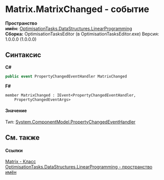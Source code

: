 # Matrix.MatrixChanged - событие
 

**Пространство имён:**&nbsp;<a href="N_OptimisationTasks_DataStructures_LinearProgramming">OptimisationTasks.DataStructures.LinearProgramming</a><br />**Сборка:**&nbsp;OptimisationTasksEditor (в OptimisationTasksEditor.exe) Версия: 1.0.0.0 (1.0.0.0)

## Синтаксис

**C#**<br />
``` C#
public event PropertyChangedEventHandler MatrixChanged
```

**F#**<br />
``` F#
member MatrixChanged : IEvent<PropertyChangedEventHandler,
    PropertyChangedEventArgs>

```


#### Значение
Тип:&nbsp;<a href="http://msdn2.microsoft.com/ru-ru/library/hyza7z75" target="_blank">System.ComponentModel.PropertyChangedEventHandler</a>

## См. также


#### Ссылки
<a href="T_OptimisationTasks_DataStructures_LinearProgramming_Matrix">Matrix - Класс</a><br /><a href="N_OptimisationTasks_DataStructures_LinearProgramming">OptimisationTasks.DataStructures.LinearProgramming - пространство имён</a><br />